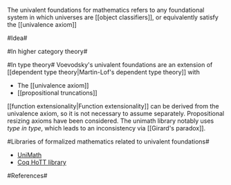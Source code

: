 The univalent foundations for mathematics refers to any foundational system in which universes are [[object classifiers]], or equivalently satisfy the [[univalence axiom]]

#Idea#

#In higher category theory#

#In type theory#
Voevodsky's univalent foundations are an extension of [[dependent type theory|Martin-Lof's dependent type theory]] with

* The [[univalence axiom]]
* [[propositional truncations]]

[[function extensionality|Function extensionality]] can be derived from the univalence axiom, so it is not necessary to assume separately. Propositional resizing axioms have been considered. The unimath library notably uses _type in type_, which leads to an inconsistency via [[Girard's paradox]].

#Libraries of formalized mathematics related to univalent foundations#

* [UniMath](https://github.com/UniMath/UniMath)
* [Coq HoTT library](https://github.com/HoTT/HoTT)

#References#
